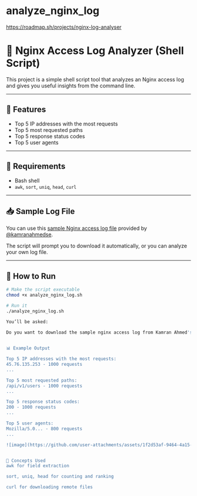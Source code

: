 # analyze_nginx_log
https://roadmap.sh/projects/nginx-log-analyser

# 🧾 Nginx Access Log Analyzer (Shell Script)

This project is a simple shell script tool that analyzes an Nginx access log and gives you useful insights from the command line.

---

## 📌 Features

- Top 5 IP addresses with the most requests
- Top 5 most requested paths
- Top 5 response status codes
- Top 5 user agents

---

## 🔧 Requirements

- Bash shell
- `awk`, `sort`, `uniq`, `head`, `curl`

---

## 📥 Sample Log File

You can use this [sample Nginx access log file](https://gist.githubusercontent.com/kamranahmedse/e66c3b9ea89a1a030d3b739eeeef22d0/raw/77fb3ac837a73c4f0206e78a236d885590b7ae35/nginx-access.log) provided by [@kamranahmedse](https://github.com/kamranahmedse).

The script will prompt you to download it automatically, or you can analyze your own log file.

---

## 🚀 How to Run

```bash
# Make the script executable
chmod +x analyze_nginx_log.sh

# Run it
./analyze_nginx_log.sh

You’ll be asked:

Do you want to download the sample nginx access log from Kamran Ahmed's Gist? (y/n): y
 

📊 Example Output

Top 5 IP addresses with the most requests:
45.76.135.253 - 1000 requests
...

Top 5 most requested paths:
/api/v1/users - 1000 requests
...

Top 5 response status codes:
200 - 1000 requests
...

Top 5 user agents:
Mozilla/5.0... - 800 requests
...

![image](https://github.com/user-attachments/assets/1f2d53af-9464-4a15-a318-aa2d1afca08e)


🧠 Concepts Used
awk for field extraction

sort, uniq, head for counting and ranking

curl for downloading remote files

